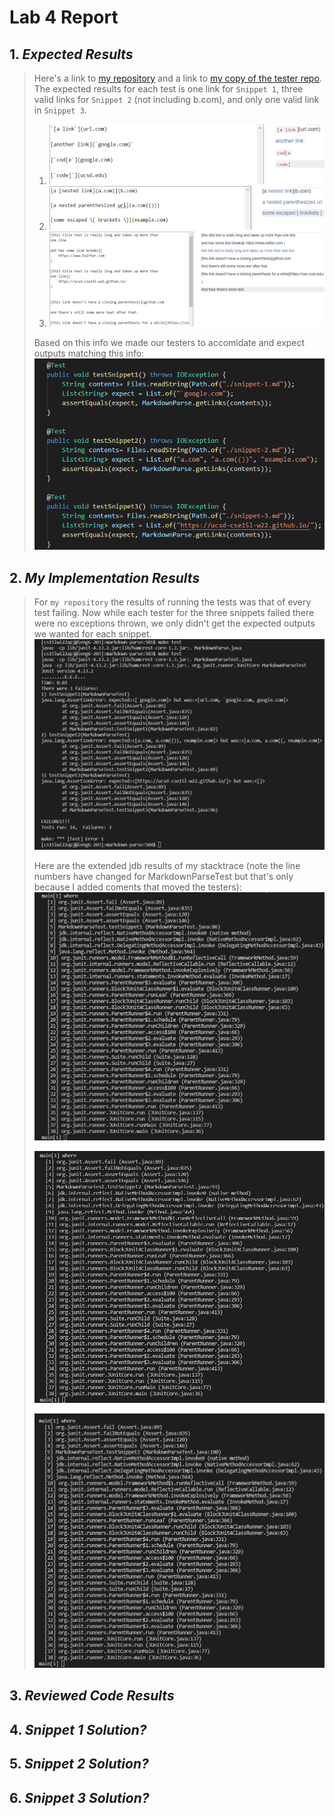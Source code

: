 # **Lab 4 Report**
## 1. *Expected Results*
> Here's a link to [my repository](https://github.com/quistian241/markdown-parse) and a link to [my copy of the tester repo](https://github.com/quistian241/markdown-parse-two-main).
> The expected results for each test is one link for `Snippet 1`, three valid links for `Snippet 2`  (not including b.com), and only one valid link in `Snippet 3`. 
> 1. ![test-one](https://github.com/quistian241/cse15l-lab-reports/blob/main/lab_4_images/Lab4_4.png?raw=true)
> 2. ![test-two](https://github.com/quistian241/cse15l-lab-reports/blob/main/lab_4_images/Lab4_5.png?raw=true)
> 3. ![test-three](https://github.com/quistian241/cse15l-lab-reports/blob/main/lab_4_images/Lab4_6.png?raw=true)
>
> Based on this info we made our testers to accomidate and expect outputs matching this info: ![the-testers-for-snippets](https://github.com/quistian241/cse15l-lab-reports/blob/main/lab_4_images/Lab4_3.png?raw=true)
>

## 2. *My Implementation Results*
> For `my repository` the results of running the tests was that of every test failing. Now while each tester for the three snippets failed there were no exceptions thrown, we only didn't get the expected outputs we wanted for each snippet. ![The_Image](https://github.com/quistian241/cse15l-lab-reports/blob/main/lab_4_images/Lab4_1.png?raw=true)
>
> Here are the extended jdb results of my stacktrace (note the line numbers have changed for MarkdownParseTest but that's only because I added coments that moved the testers):
> ![MySnip1](https://github.com/quistian241/cse15l-lab-reports/blob/main/lab_4_images/Lab4_MySnip1.png?raw=true) 
>
> ![MySnip2](https://github.com/quistian241/cse15l-lab-reports/blob/main/lab_4_images/Lab4_MySnip2.png?raw=true) 
>
> ![MySnip3](https://github.com/quistian241/cse15l-lab-reports/blob/main/lab_4_images/Lab4_MySnip3.png?raw=true) 

## 3. *Reviewed Code Results*
>

## 4. *Snippet 1 Solution?*
>

## 5. *Snippet 2 Solution?*
>

## 6. *Snippet 3 Solution?*
>
